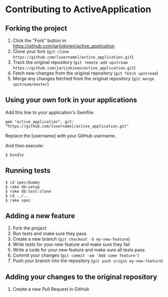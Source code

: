 # Contributing to ActiveApplication

## Forking the project

1. Click the "Fork" button in https://github.com/jarijokinen/active_application
2. Clone your fork (`git clone https://github.com/[username]/active_application.git`)
3. Track the original repository (`git remote add upstream https://github.com/jarijokinen/active_application.git`)
4. Fetch new changes from the original repository (`git fetch upstream`)
5. Merge any changes fetched from the original repository (`git merge upstream/master`)

## Using your own fork in your applications

Add this line to your application's Gemfile:

    gem "active_application", git: "https://github.com/[username]/active_application.git"

Replace the [username] with your GitHub username.

And then execute:

    $ bundle

## Running tests

    $ cd spec/dummy
    $ rake db:setup
    $ rake db:test:clone
    $ cd ../..
    $ rake spec

## Adding a new feature

1. Fork the project
2. Run tests and make sure they pass
3. Create a new branch (`git checkout -b my-new-feature`)
4. Write tests for your new feature and make sure they fail
5. Write a code for your new feature and make sure all tests pass
6. Commit your changes (`git commit -am 'Add some feature'`)
7. Push your branch into the repository (`git push origin my-new-feature`)

## Adding your changes to the original repository

1. Create a new Pull Request in GitHub
